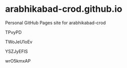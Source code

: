 # arabhikabad-crod.github.io
Personal GitHub Pages site for arabhikabad-crod
























































TPvyPD




TWoJeU1oEv


YSZJyEFIS

wrO5kmxAP
